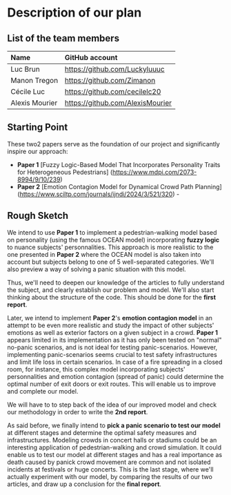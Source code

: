 # Description of our plan

## List of the team members

| Name           | GitHub account                  |
|:---------------|:--------------------------------|
| Luc Brun       | https://github.com/Luckyluuuc   |
| Manon Tregon   | https://github.com/Zimanon      |
| Cécile Luc     | https://github.com/cecilelc20   |
| Alexis Mourier | https://github.com/AlexisMourier|


## Starting Point

These two2 papers serve as the foundation of our project and significantly inspire our approach:
- **Paper 1** [Fuzzy Logic-Based Model That Incorporates Personality Traits for Heterogeneous Pedestrians] (https://www.mdpi.com/2073-8994/9/10/239)
- **Paper 2** [Emotion Contagion Model for Dynamical Crowd Path Planning] (https://www.sciltp.com/journals/ijndi/2024/3/521/320) - 

## Rough Sketch

We intend to use **Paper 1** to implement a pedestrian-walking model based on personality (using the famous OCEAN model) incorporating **fuzzy logic** to nuance subjects' personnalities. This approach is more realistic to the one presented in **Paper 2** where the OCEAN model is also taken into account but subjects belong to one of 5 well-separated categories. We'll also preview a way of solving a panic situation with this model. 

Thus, we'll need to deepen our knowledge of the articles to fully understand the subject, and clearly establish our problem and model. We'll also start thinking about the structure of the code. This should be done for the **first report**.

Later, we intend to implement **Paper 2**'s **emotion contagion model** in an attempt to be even more realistic and study the impact of other subjects' emotions as well as exterior factors on a given subject in a crowd. **Paper 1** appears limited in its implementation as it has only been tested on "normal" no-panic scenarios, and is not ideal for testing panic-scenarios. However, implementing panic-scenarios seems crucial to test safety infrastructures and limit life loss in certain scenarios. In case of a fire spreading in a closed room, for instance, this complex model incorporating subjects' personnalities and emotion contagion (spread of panic) could determine the optimal number of exit doors or exit routes. This will enable us to improve and complete our model. 

We will have to to step back of the idea of our improved model and check our methodology in order to write the **2nd report**.

As said before, we finally intend to **pick a panic scenario to test our model** at different stages and determine the optimal safety measures and infrastructures. Modeling crowds in concert halls or stadiums could be an interesting application of pedestrian-walking and crowd simulation. It could enable us to test our model at different stages and has a real importance as death caused by panick crowd movement are common and not isolated incidents at festivals or huge concerts. This is the last stage, where we'll actually experiment with our model, by comparing the results of our two articles, and draw up a conclusion for the **final report**.




